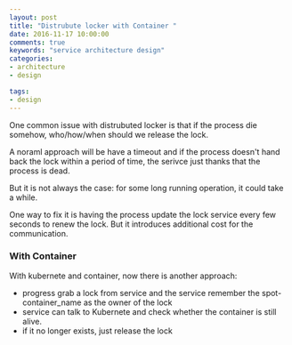 ```yaml
---
layout: post
title: "Distrubute locker with Container "
date: 2016-11-17 10:00:00
comments: true
keywords: "service architecture design"
categories:
- architecture
- design

tags:
- design 
---
```


One common issue with distrubuted locker is that if the process die somehow, who/how/when should we release the lock.

A noraml approach will be have a timeout and if the process doesn't hand back the lock within a period of time, the serivce just thanks that the process is dead.

But it is not always the case: for some long running operation, it could take a while. 

One way to fix it is having the process update the lock service every few seconds to renew the lock. But it introduces additional cost for the communication.

### With Container

With kubernete and container, now there is another approach:
- progress grab a lock from service and the service remember the spot-container_name as the owner of the lock
- service can talk to Kubernete and check whether the container is still alive. 
- if it no longer exists, just release the lock
